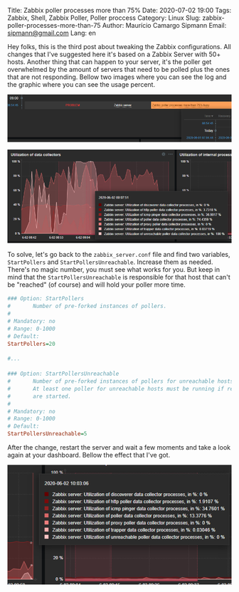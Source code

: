 Title: Zabbix poller processes more than 75%
Date: 2020-07-02 19:00
Tags: Zabbix, Shell, Zabbix Poller, Poller proccess
Category: Linux
Slug: zabbix-poller-processes-more-than-75
Author: Maurício Camargo Sipmann
Email: sipmann@gmail.com
Lang: en

Hey folks, this is the third post about tweaking the Zabbix configurations. All changes that I've suggested here it's based on a Zabbix Server with 50+ hosts. Another thing that can happen to your server, it's the poller get overwhelmed by the amount of servers that need to be polled plus the ones that are not responding. Bellow two images where you can see the log and the graphic where you can see the usage percent. 

![Dashboard log about the poller processes](images/zabbix_pooler.png)

![Graph showing the utilization percent of each collector](images/zabbix_pooler_3.png)

To solve, let's go back to the `zabbix_server.conf` file and find two variables, `StartPollers` and `StartPollersUnreachable`. Increase them as needed. There's no magic number, you must see what works for you. But keep in mind that the `StartPollersUnreachable` is responsible for that host that can't be "reached"  (of course) and will hold your poller more time.

```ini
### Option: StartPollers
#       Number of pre-forked instances of pollers.
#
# Mandatory: no
# Range: 0-1000
# Default:
StartPollers=20

#...

### Option: StartPollersUnreachable
#       Number of pre-forked instances of pollers for unreachable hosts (including IPMI and Java).
#       At least one poller for unreachable hosts must be running if regular, IPMI or Java pollers
#       are started.
#
# Mandatory: no
# Range: 0-1000
# Default:
StartPollersUnreachable=5
```

After the change, restart the server and wait a few moments and take a look again at your dashboard. Bellow the effect that I've got.

![Graph showing the new utilization percent of the processes after the changes](images/zabbix_pooler_4.png)

